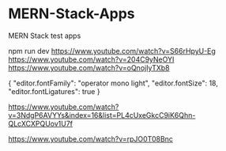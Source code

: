 # MERN-Stack-Apps
MERN Stack test apps

 npm run dev
https://www.youtube.com/watch?v=S66rHpyU-Eg
https://www.youtube.com/watch?v=204C9yNeOYI
https://www.youtube.com/watch?v=oQnojIyTXb8

{
    "editor.fontFamily": "operator mono light",
    "editor.fontSize": 18,
    "editor.fontLigatures": true
}

https://www.youtube.com/watch?v=3NdgP6AVYYs&index=16&list=PL4cUxeGkcC9iK6Qhn-QLcXCXPQUov1U7f

https://www.youtube.com/watch?v=rpJO0T08Bnc